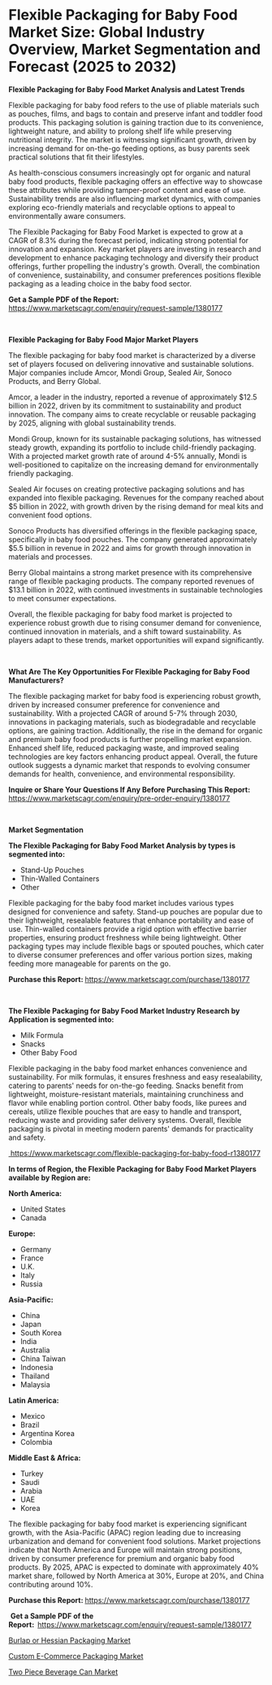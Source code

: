 <p><h1>Flexible Packaging for Baby Food Market Size: Global Industry Overview, Market Segmentation and Forecast (2025 to 2032)</h1></p><p><strong>Flexible Packaging for Baby Food Market Analysis and Latest Trends</strong></p>
<p><p>Flexible packaging for baby food refers to the use of pliable materials such as pouches, films, and bags to contain and preserve infant and toddler food products. This packaging solution is gaining traction due to its convenience, lightweight nature, and ability to prolong shelf life while preserving nutritional integrity. The market is witnessing significant growth, driven by increasing demand for on-the-go feeding options, as busy parents seek practical solutions that fit their lifestyles.</p><p>As health-conscious consumers increasingly opt for organic and natural baby food products, flexible packaging offers an effective way to showcase these attributes while providing tamper-proof content and ease of use. Sustainability trends are also influencing market dynamics, with companies exploring eco-friendly materials and recyclable options to appeal to environmentally aware consumers.</p><p>The Flexible Packaging for Baby Food Market is expected to grow at a CAGR of 8.3% during the forecast period, indicating strong potential for innovation and expansion. Key market players are investing in research and development to enhance packaging technology and diversify their product offerings, further propelling the industry's growth. Overall, the combination of convenience, sustainability, and consumer preferences positions flexible packaging as a leading choice in the baby food sector.</p></p>
<p><strong>Get a Sample PDF of the Report:&nbsp;</strong> <a href="https://www.marketscagr.com/enquiry/request-sample/1380177?utm_campaign=1848&utm_medium=2&utm_source=Github&utm_content=ia&utm_term=08032025&utm_id=flexible-packaging-for-baby-food">https://www.marketscagr.com/enquiry/request-sample/1380177</a></p>
<p>&nbsp;</p>
<p><strong>Flexible Packaging for Baby Food Major Market Players</strong></p>
<p><p>The flexible packaging for baby food market is characterized by a diverse set of players focused on delivering innovative and sustainable solutions. Major companies include Amcor, Mondi Group, Sealed Air, Sonoco Products, and Berry Global. </p><p>Amcor, a leader in the industry, reported a revenue of approximately $12.5 billion in 2022, driven by its commitment to sustainability and product innovation. The company aims to create recyclable or reusable packaging by 2025, aligning with global sustainability trends.</p><p>Mondi Group, known for its sustainable packaging solutions, has witnessed steady growth, expanding its portfolio to include child-friendly packaging. With a projected market growth rate of around 4-5% annually, Mondi is well-positioned to capitalize on the increasing demand for environmentally friendly packaging.</p><p>Sealed Air focuses on creating protective packaging solutions and has expanded into flexible packaging. Revenues for the company reached about $5 billion in 2022, with growth driven by the rising demand for meal kits and convenient food options.</p><p>Sonoco Products has diversified offerings in the flexible packaging space, specifically in baby food pouches. The company generated approximately $5.5 billion in revenue in 2022 and aims for growth through innovation in materials and processes.</p><p>Berry Global maintains a strong market presence with its comprehensive range of flexible packaging products. The company reported revenues of $13.1 billion in 2022, with continued investments in sustainable technologies to meet consumer expectations.</p><p>Overall, the flexible packaging for baby food market is projected to experience robust growth due to rising consumer demand for convenience, continued innovation in materials, and a shift toward sustainability. As players adapt to these trends, market opportunities will expand significantly.</p></p>
<p>&nbsp;</p>
<p><strong>What Are The Key Opportunities For Flexible Packaging for Baby Food Manufacturers?</strong></p>
<p><p>The flexible packaging market for baby food is experiencing robust growth, driven by increased consumer preference for convenience and sustainability. With a projected CAGR of around 5-7% through 2030, innovations in packaging materials, such as biodegradable and recyclable options, are gaining traction. Additionally, the rise in the demand for organic and premium baby food products is further propelling market expansion. Enhanced shelf life, reduced packaging waste, and improved sealing technologies are key factors enhancing product appeal. Overall, the future outlook suggests a dynamic market that responds to evolving consumer demands for health, convenience, and environmental responsibility.</p></p>
<p><strong>Inquire or Share Your Questions If Any Before Purchasing This Report:</strong> <a href="https://www.marketscagr.com/enquiry/pre-order-enquiry/1380177?utm_campaign=1848&utm_medium=2&utm_source=Github&utm_content=ia&utm_term=08032025&utm_id=flexible-packaging-for-baby-food">https://www.marketscagr.com/enquiry/pre-order-enquiry/1380177</a></p>
<p>&nbsp;</p>
<p><strong>Market Segmentation</strong></p>
<p><strong>The Flexible Packaging for Baby Food Market Analysis by types is segmented into:</strong></p>
<p><ul><li>Stand-Up Pouches</li><li>Thin-Walled Containers</li><li>Other</li></ul></p>
<p><p>Flexible packaging for the baby food market includes various types designed for convenience and safety. Stand-up pouches are popular due to their lightweight, resealable features that enhance portability and ease of use. Thin-walled containers provide a rigid option with effective barrier properties, ensuring product freshness while being lightweight. Other packaging types may include flexible bags or spouted pouches, which cater to diverse consumer preferences and offer various portion sizes, making feeding more manageable for parents on the go.</p></p>
<p><strong>Purchase this Report:&nbsp;</strong><a href="https://www.marketscagr.com/purchase/1380177?utm_campaign=1848&utm_medium=2&utm_source=Github&utm_content=ia&utm_term=08032025&utm_id=flexible-packaging-for-baby-food">https://www.marketscagr.com/purchase/1380177</a></p>
<p>&nbsp;</p>
<p><strong>The Flexible Packaging for Baby Food Market Industry Research by Application is segmented into:</strong></p>
<p><ul><li>Milk Formula</li><li>Snacks</li><li>Other Baby Food</li></ul></p>
<p><p>Flexible packaging in the baby food market enhances convenience and sustainability. For milk formulas, it ensures freshness and easy resealability, catering to parents' needs for on-the-go feeding. Snacks benefit from lightweight, moisture-resistant materials, maintaining crunchiness and flavor while enabling portion control. Other baby foods, like purees and cereals, utilize flexible pouches that are easy to handle and transport, reducing waste and providing safer delivery systems. Overall, flexible packaging is pivotal in meeting modern parents' demands for practicality and safety.</p></p>
<p><a href="https://www.marketscagr.com/flexible-packaging-for-baby-food-r1380177?utm_campaign=1848&utm_medium=2&utm_source=Github&utm_content=ia&utm_term=08032025&utm_id=flexible-packaging-for-baby-food">&nbsp;https://www.marketscagr.com/flexible-packaging-for-baby-food-r1380177</a></p>
<p><strong>In terms of Region, the Flexible Packaging for Baby Food Market Players available by Region are:</strong></p>
<p>
    <p> <strong> North America: </strong>
        <ul>
            <li>United States</li>
            <li>Canada</li>
        </ul>
        </p> 
    <p> <strong> Europe: </strong>
        <ul>
            <li>Germany</li>
            <li>France</li>
            <li>U.K.</li>
            <li>Italy</li>
            <li>Russia</li>
        </ul>
        </p> 
    <p> <strong> Asia-Pacific: </strong>
        <ul>
            <li>China</li>
            <li>Japan</li>
            <li>South Korea</li>
            <li>India</li>
            <li>Australia</li>
            <li>China Taiwan</li>
            <li>Indonesia</li>
            <li>Thailand</li>
            <li>Malaysia</li>
        </ul>
        </p> 
    <p> <strong> Latin America: </strong>
        <ul>
            <li>Mexico</li>
            <li>Brazil</li>
            <li>Argentina Korea</li>
            <li>Colombia</li>
        </ul>
        </p> 
    <p> <strong> Middle East & Africa: </strong>
        <ul>
            <li>Turkey</li>
            <li>Saudi</li>
            <li>Arabia</li>
            <li>UAE</li>
            <li>Korea</li>
        </ul>
    </p>
    </p>
<p><p>The flexible packaging for baby food market is experiencing significant growth, with the Asia-Pacific (APAC) region leading due to increasing urbanization and demand for convenient food solutions. Market projections indicate that North America and Europe will maintain strong positions, driven by consumer preference for premium and organic baby food products. By 2025, APAC is expected to dominate with approximately 40% market share, followed by North America at 30%, Europe at 20%, and China contributing around 10%.</p></p>
<p><strong>Purchase this Report: </strong><a href="https://www.marketscagr.com/purchase/1380177?utm_campaign=1848&utm_medium=2&utm_source=Github&utm_content=ia&utm_term=08032025&utm_id=flexible-packaging-for-baby-food">https://www.marketscagr.com/purchase/1380177</a></p>
<p>&nbsp;<strong>Get a Sample PDF of the Report:&nbsp;&nbsp;</strong><a href="https://www.marketscagr.com/enquiry/request-sample/1380177?utm_campaign=1848&utm_medium=2&utm_source=Github&utm_content=ia&utm_term=08032025&utm_id=flexible-packaging-for-baby-food">https://www.marketscagr.com/enquiry/request-sample/1380177</a></p>
<p><strong></strong></p>
<p><p><a href="https://github.com/WillieWoodard/Market-Research-Report-List-7/blob/main/burlap-or-hessian-packaging-market.md?utm_campaign=1848&utm_medium=2&utm_source=Github&utm_content=ia&utm_term=08032025&utm_id=flexible-packaging-for-baby-food">Burlap or Hessian Packaging Market</a></p><p><a href="https://github.com/shapurforouz/Market-Research-Report-List-1/blob/main/custom-e-commerce-packaging-market.md?utm_campaign=1848&utm_medium=2&utm_source=Github&utm_content=ia&utm_term=08032025&utm_id=flexible-packaging-for-baby-food">Custom E-Commerce Packaging Market</a></p><p><a href="https://github.com/siriyagayo/Market-Research-Report-List-1/blob/main/two-piece-beverage-can-market.md?utm_campaign=1848&utm_medium=2&utm_source=Github&utm_content=ia&utm_term=08032025&utm_id=flexible-packaging-for-baby-food">Two Piece Beverage Can Market</a></p></p>